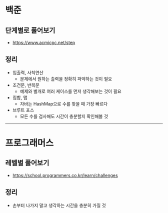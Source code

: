 # 백준

## 단계별로 풀어보기
- https://www.acmicpc.net/step

## 정리
- 입출력, 사칙연산
  - 문제에서 원하는 출력을 정확히 파악하는 것이 필요
- 조건문, 반복문
  - 예제와 별개로 여러 케이스를 먼저 생각해보는 것이 필요
- 집합, 맵
  - 자바는 HashMap으로 수를 찾을 때 가장 빠르다
- 브루트 포스
  - 모든 수를 검사해도 시간이 충분할지 확인해볼 것

---

# 프로그래머스

## 레벨별 풀어보기
- https://school.programmers.co.kr/learn/challenges

## 정리
- 손부터 나가지 말고 생각하는 시간을 충분히 가질 것